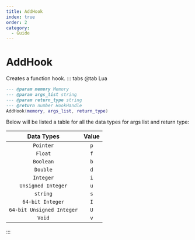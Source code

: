 ```yaml
---
title: AddHook
index: true
order: 2
category:
  - Guide
---
```


# AddHook
Creates a function hook.
::: tabs
@tab Lua
```lua
--- @param memory Memory
--- @param args_list string
--- @param return_type string
--- @return number HookHandle
AddHook(memory, args_list, return_type)
```
Below will be listed a table for all the data types for args list and return type:

|         Data Types        | Value |
|:-------------------------:|:-----:|
|         `Pointer`         |  `p`  |
|          `Float`          |  `f`  |
|         `Boolean`         |  `b`  |
|          `Double`         |  `d`  |
|         `Integer`         |  `i`  |
|     `Unsigned Integer`    |  `u`  |
|       `string`       |  `s`  |
|      `64-bit Integer`     |  `I`  |
| `64-bit Unsigned Integer` |  `U`  |
|           `Void`          |  `v`  |
:::
